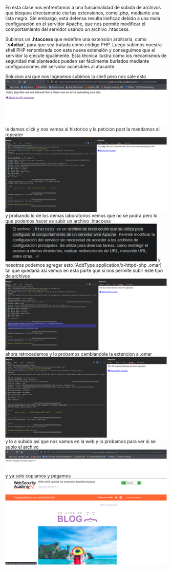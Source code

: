 En esta clase nos enfrentamos a una funcionalidad de subida de archivos que bloquea directamente ciertas extensiones, como .php, mediante una lista negra. Sin embargo, esta defensa resulta ineficaz debido a una mala configuración en el servidor Apache, que nos permite modificar el comportamiento del servidor usando un archivo .htaccess.

Subimos un **.htaccess** que redefine una extensión arbitraria, como ‘**.s4vitar**‘, para que sea tratada como código PHP. Luego subimos nuestra shell PHP renombrada con esta nueva extensión y conseguimos que el servidor la ejecute igualmente. Esta técnica ilustra cómo los mecanismos de seguridad mal planteados pueden ser fácilmente burlados mediante configuraciones del servidor accesibles al atacante.

Solucion
asi que nos logeamos subimos la shell pero nos sale esto
![Pasted_image_20250830203741.png](/Imagenes/Pasted_image_20250830203741.png)
le damos click y nos vamos al historico y la peticion post la mandamos al repeater
![Pasted_image_20250830203840.png](/Imagenes/Pasted_image_20250830203840.png)
y probando lo de los demas laboratorios vemos que no se podra pero lo que podemos hacer es subir un archivo .htaccess
![Pasted_image_20250830204105.png](/Imagenes/Pasted_image_20250830204105.png)
y nosotros podemos agregar esto
(AddType application/x-httpd-php .omar)
tal que quedaria asi vemos en esta parte que si nos permite subir este tipo de archivos
![Pasted_image_20250830204429.png](/Imagenes/Pasted_image_20250830204429.png)
ahora retrocedemos y lo probamos cambiandole la extencion a .omar
![Pasted_image_20250830204530.png](/Imagenes/Pasted_image_20250830204530.png)
y lo a subido
asi que nos vamos en la web y lo probamos para ver si se subio el archivo
![Pasted_image_20250830204713.png](/Imagenes/Pasted_image_20250830204713.png)
y ya solo copiamos y pegamos
![Pasted_image_20250830204744.png](/Imagenes/Pasted_image_20250830204744.png)



